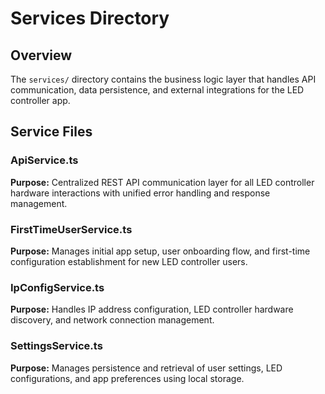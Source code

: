# Services Directory

## Overview
The `services/` directory contains the business logic layer that handles API communication, data persistence, and external integrations for the LED controller app.

## Service Files

### ApiService.ts
**Purpose:** Centralized REST API communication layer for all LED controller hardware interactions with unified error handling and response management.

### FirstTimeUserService.ts
**Purpose:** Manages initial app setup, user onboarding flow, and first-time configuration establishment for new LED controller users.

### IpConfigService.ts
**Purpose:** Handles IP address configuration, LED controller hardware discovery, and network connection management.

### SettingsService.ts
**Purpose:** Manages persistence and retrieval of user settings, LED configurations, and app preferences using local storage.
